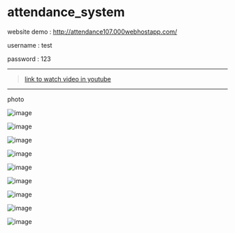 # attendance_system


website demo :
http://attendance107.000webhostapp.com/

username : test

password : 123

-----------------------------------
> [link to watch video in youtube](https://youtu.be/8IRmAF91mFI)
-----------------------------------
photo 

![image](https://user-images.githubusercontent.com/120535197/214313044-d54c9ea9-cb9c-4f8e-a07d-f0bfeafa612a.png)

![image](https://user-images.githubusercontent.com/120535197/214313152-6654b212-7c28-47d0-926e-bf9227985ff3.png)

![image](https://user-images.githubusercontent.com/120535197/214313208-822a5135-fbf3-4d8e-a4fb-675ace4d3955.png)

![image](https://user-images.githubusercontent.com/120535197/214313296-efb2c4f1-f3da-4f24-8e54-0db28d290b11.png)

![image](https://user-images.githubusercontent.com/120535197/214313358-29ab46e6-dbfd-41e0-9535-a13da4d6327c.png)

![image](https://user-images.githubusercontent.com/120535197/214313407-41fa8e2c-e1b6-4e61-acd2-29aea9095485.png)

![image](https://user-images.githubusercontent.com/120535197/214313470-c19c3cab-9609-4180-97a3-806693e5f399.png)

![image](https://user-images.githubusercontent.com/120535197/214313509-85986f06-f8a1-433a-8160-81222630b20b.png)

![image](https://user-images.githubusercontent.com/120535197/214313600-7ed47e6e-f096-497c-8bf6-e5761f5e889a.png)

